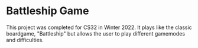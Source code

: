 # **Battleship Game**

This project was completed for CS32 in Winter 2022. It plays like the classic boardgame, "Battleship" but allows the user to play different gamemodes and difficulties.